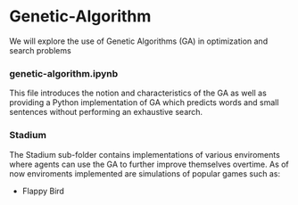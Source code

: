 # Genetic-Algorithm
We will explore the use of Genetic Algorithms (GA) in optimization and search problems

### genetic-algorithm.ipynb
This file introduces the notion and characteristics of the GA as well as providing a Python implementation of GA which predicts words and small sentences without performing an exhaustive search. 

### Stadium
The Stadium sub-folder contains implementations of various enviroments where agents can use the GA to further improve themselves overtime. As of now enviroments implemented are simulations of popular games such as:
  - Flappy Bird
